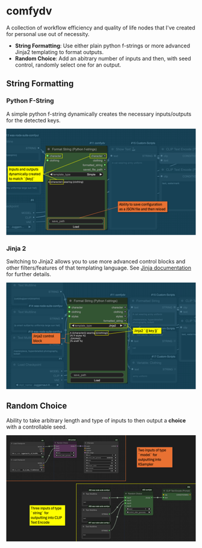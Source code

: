 # comfydv

A collection of workflow efficiency and quality of life nodes that I've created for personal use out of necessity.

* **String Formatting**: Use either plain python f-strings or more advanced Jinja2 templating to format outputs.
* **Random Choice**: Add an abitrary number of inputs and then, with seed control, randomly select one for an output.

## String Formatting

### Python F-String

A simple python f-string dynamically creates the necessary inputs/outputs for the detected keys.

![f-string](docs/assets/fstring.png)

### Jinja 2

Switching to Jinja2 allows you to use more advanced control blocks and other filters/features of that templating language. See [Jinja documentation](https://jinja.palletsprojects.com/en/latest/) for further details.

![jinja2](docs/assets/jinja2.png)

## Random Choice

Ability to take arbitrary length and type of inputs to then output a **choice** with a controllable seed.

![random](docs/assets/random.png)

